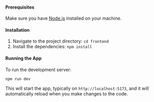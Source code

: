 #### Prerequisites

Make sure you have [Node.js](https://nodejs.org/) installed on your machine.

#### Installation

1.  Navigate to the project directory:
    `cd frontend`
2.  Install the dependencies:
    `npm install`

#### Running the App

To run the development server:

`npm run dev`

This will start the app, typically on `http://localhost:5173`, and it will automatically reload when you make changes to the code.